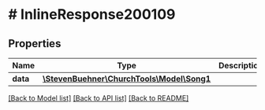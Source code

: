 # # InlineResponse200109

## Properties

Name | Type | Description | Notes
------------ | ------------- | ------------- | -------------
**data** | [**\StevenBuehner\ChurchTools\Model\Song1**](Song1.md) |  | [optional]

[[Back to Model list]](../../README.md#models) [[Back to API list]](../../README.md#endpoints) [[Back to README]](../../README.md)
